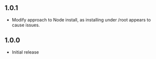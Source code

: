 ## 1.0.1

- Modify approach to Node install, as installing under /root appears to cause issues.

## 1.0.0

- Initial release